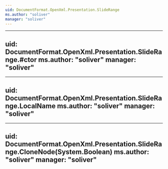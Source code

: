 ```yaml
---
uid: DocumentFormat.OpenXml.Presentation.SlideRange
ms.author: "soliver"
manager: "soliver"
---
```


---
uid: DocumentFormat.OpenXml.Presentation.SlideRange.#ctor
ms.author: "soliver"
manager: "soliver"
---

---
uid: DocumentFormat.OpenXml.Presentation.SlideRange.LocalName
ms.author: "soliver"
manager: "soliver"
---

---
uid: DocumentFormat.OpenXml.Presentation.SlideRange.CloneNode(System.Boolean)
ms.author: "soliver"
manager: "soliver"
---
